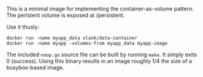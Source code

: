 This is a minimal image for implementing the container-as-volume pattern. The
peristent volume is exposed at /persistent.

Use it thusly:

```
docker run -name myapp_data slank/data-container
docker run -name myapp -volumes-from myapp_data myapp-image
```

The included `noop.go` source file can be built by running `make`. It simply
exits 0 (success). Using this binary results in an image roughly 1/4 the size
of a busybox-based image.
